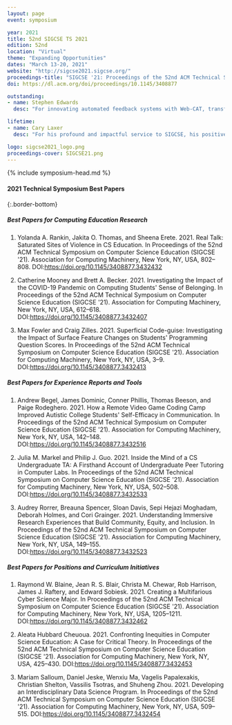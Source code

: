 ```yaml
---
layout: page
event: symposium

year: 2021
title: 52nd SIGCSE TS 2021
edition: 52nd
location: "Virtual"
theme: "Expanding Opportunities"
dates: "March 13-20, 2021"
website: "http://sigcse2021.sigcse.org/"
proceedings-title: "SIGCSE '21: Proceedings of the 52nd ACM Technical Symposium on Computer Science Education"
doi: https://dl.acm.org/doi/proceedings/10.1145/3408877

outstanding:
- name: Stephen Edwards
  desc: "For innovating automated feedback systems with Web-CAT, transforming software testing within computer science curricula, and exemplifying leadership in the computer science education research community."

lifetime:
- name: Cary Laxer
  desc: "For his profound and impactful service to SIGCSE, his positive impact on computer science education, his ongoing support of SIGCSE conferences, and for being an inspiration, a mentor, and a friend to all."

logo: sigcse2021_logo.png
proceedings-cover: SIGCSE21.png
---
```


{% include symposium-head.md %}

<!-- <img src="images/covers/{{proceedings-cover}}">&nbsp;&nbsp;<img src="images/logos/{{logo}}"> -->

#### 2021 Technical Symposium Best Papers
{:.border-bottom}

##### Best Papers for Computing Education Research

1. Yolanda A. Rankin, Jakita O. Thomas, and Sheena Erete. 2021. Real Talk: Saturated Sites of Violence in CS Education. In Proceedings of the 52nd ACM Technical Symposium on Computer Science Education (SIGCSE '21). Association for Computing Machinery, New York, NY, USA, 802–808. DOI:<https://doi.org/10.1145/3408877.3432432>

2. Catherine Mooney and Brett A. Becker. 2021. Investigating the Impact of the COVID-19 Pandemic on Computing Students' Sense of Belonging. In Proceedings of the 52nd ACM Technical Symposium on Computer Science Education (SIGCSE '21). Association for Computing Machinery, New York, NY, USA, 612–618. DOI:<https://doi.org/10.1145/3408877.3432407>

3. Max Fowler and Craig Zilles. 2021. Superficial Code-guise: Investigating the Impact of Surface Feature Changes on Students' Programming Question Scores. In Proceedings of the 52nd ACM Technical Symposium on Computer Science Education (SIGCSE '21). Association for Computing Machinery, New York, NY, USA, 3–9. DOI:<https://doi.org/10.1145/3408877.3432413>


##### Best Papers for Experience Reports and Tools

1. Andrew Begel, James Dominic, Conner Phillis, Thomas Beeson, and Paige Rodeghero. 2021. How a Remote Video Game Coding Camp Improved Autistic College Students' Self-Efficacy in Communication. In Proceedings of the 52nd ACM Technical Symposium on Computer Science Education (SIGCSE '21). Association for Computing Machinery, New York, NY, USA, 142–148. DOI:<https://doi.org/10.1145/3408877.3432516>

2. Julia M. Markel and Philip J. Guo. 2021. Inside the Mind of a CS Undergraduate TA: A Firsthand Account of Undergraduate Peer Tutoring in Computer Labs. In Proceedings of the 52nd ACM Technical Symposium on Computer Science Education (SIGCSE '21). Association for Computing Machinery, New York, NY, USA, 502–508. DOI:<https://doi.org/10.1145/3408877.3432533>

3. Audrey Rorrer, Breauna Spencer, Sloan Davis, Sepi Hejazi Moghadam, Deborah Holmes, and Cori Grainger. 2021. Understanding Immersive Research Experiences that Build Community, Equity, and Inclusion. In Proceedings of the 52nd ACM Technical Symposium on Computer Science Education (SIGCSE '21). Association for Computing Machinery, New York, NY, USA, 149–155. DOI:<https://doi.org/10.1145/3408877.3432523>

##### Best Papers for Positions and Curriculum Initiatives

1. Raymond W. Blaine, Jean R. S. Blair, Christa M. Chewar, Rob Harrison, James J. Raftery, and Edward Sobiesk. 2021. Creating a Multifarious Cyber Science Major. In Proceedings of the 52nd ACM Technical Symposium on Computer Science Education (SIGCSE '21). Association for Computing Machinery, New York, NY, USA, 1205–1211. DOI:<https://doi.org/10.1145/3408877.3432462>

2. Aleata Hubbard Cheuoua. 2021. Confronting Inequities in Computer Science Education: A Case for Critical Theory. In Proceedings of the 52nd ACM Technical Symposium on Computer Science Education (SIGCSE '21). Association for Computing Machinery, New York, NY, USA, 425–430. DOI:<https://doi.org/10.1145/3408877.3432453>

3. Mariam Salloum, Daniel Jeske, Wenxiu Ma, Vagelis Papalexakis, Christian Shelton, Vassilis Tsotras, and Shuheng Zhou. 2021. Developing an Interdisciplinary Data Science Program. In Proceedings of the 52nd ACM Technical Symposium on Computer Science Education (SIGCSE '21). Association for Computing Machinery, New York, NY, USA, 509–515. DOI:<https://doi.org/10.1145/3408877.3432454>
